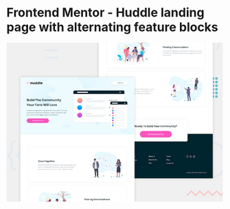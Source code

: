 # Frontend Mentor - Huddle landing page with alternating feature blocks

![Design preview for the Huddle landing page with alternating feature blocks](./design/desktop-preview.jpg)
